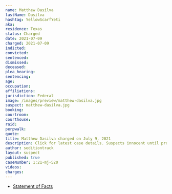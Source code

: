```yaml
---
name: Matthew Dasilva
lastName: Dasilva
hashtag: YellowScarfYeti
aka:
residence: Texas
status: Charged
date: 2021-07-09
charged: 2021-07-09
indicted:
convicted:
sentenced:
dismissed:
deceased:
plea_hearing:
sentencing:
age:
occupation:
affiliations:
jurisdiction: Federal
image: /images/preview/matthew-dasilva.jpg
suspect: matthew-dasilva.jpg
booking:
courtroom:
courthouse:
raid:
perpwalk:
quote:
title: Matthew Dasilva charged on July 9, 2021
description: Click for latest case details. Suspects innocent until proven guilty.
author: seditiontrack
layout: suspect
published: true
caseNumber: 1:21-mj-520
videos:
charges:
---
```


- [Statement of Facts](https://www.justice.gov/usao-dc/case-multi-defendant/file/1413481/download)
